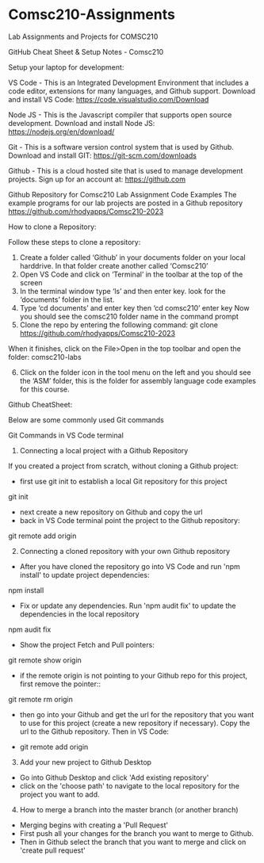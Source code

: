 # Comsc210-Assignments
Lab Assignments and Projects for COMSC210

GitHub Cheat Sheet & Setup Notes - Comsc210

Setup your laptop for development:

VS Code - This is an Integrated Development Environment that includes a code editor, extensions for many languages, and Github support. Download and install VS Code:
https://code.visualstudio.com/Download

Node JS - This is the Javascript compiler that supports open source development. Download and install Node JS:
https://nodejs.org/en/download/

Git - This is a software version control system that is used by Github. Download and install GIT:
https://git-scm.com/downloads

Github - This is a cloud hosted site that is used to manage development projects. Sign up for an account at:
https://github.com

Github Repository for Comsc210 Lab Assignment Code Examples
The example programs for our lab projects are posted in a Github repository
https://github.com/rhodyapps/Comsc210-2023

How to clone a Repository:

Follow these steps to clone a repository:
1. Create a folder called ‘Github’ in your documents folder on your local harddrive. In that folder create another called ‘Comsc210’
2. Open VS Code and click on ‘Terminal’ in the toolbar at the top of the screen
3. In the terminal window type ‘ls’ and then enter key. look for the ‘documents’ folder in the list. 
4. Type ‘cd documents’ and enter key then ‘cd comsc210’ enter key
Now you should see the comsc210 folder name in the command prompt
5. Clone the repo by entering the following command:
git clone https://github.com/rhodyapps/Comsc210-2023

When it finishes, click on the File>Open in the top toolbar and open the folder: comsc210-labs

6. Click on the folder icon in the tool menu on the left and you should see the ‘ASM’ folder, this is the folder for assembly language code examples for this course.

Github CheatSheet:

Below are some commonly used Git commands

Git Commands in VS Code terminal

1. Connecting a local project with a Github Repository

If you created a project from scratch, without cloning a Github project:
 - first use git init to establish a local Git repository for this project

git init  

- next create a new repository on Github and copy the url
-  back in VS Code terminal point the project to the Github repository:

git remote add origin <paste in the url to your Github repository>

2. Connecting a cloned repository with your own Github repository

- After you have cloned the repository go into VS Code and run 'npm install' to update project dependencies:

npm install

- Fix or update any dependencies. Run 'npm audit fix' to update the dependencies in the local repository

npm audit fix

- Show the project Fetch and Pull pointers:

git remote show origin

- if the remote origin is not pointing to your Github repo for this project, first remove the pointer::

git remote rm origin

- then go into your Github and get the url for the repository that you want to use for this project (create a new repository if necessary). Copy the url to the Github repository. Then in VS Code:

- git remote add origin <paste in the url>


3. Add your new project to Github Desktop

- Go into Github Desktop and click 'Add existing repository'
- click on the 'choose path' to navigate to the local repository for the project you want to add.

4. How to merge a branch into the master branch (or another branch)

- Merging begins with creating a 'Pull Request' 
- First push all your changes for the branch you want to merge to Github.
- Then in Github select the branch that you want to merge and click on 'create pull request'



